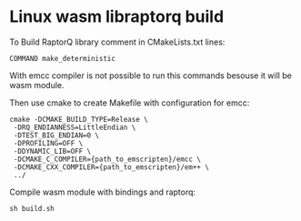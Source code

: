 # Linux wasm libraptorq build

To Build RaptorQ library comment in CMakeLists.txt lines: 
```
COMMAND make_deterministic
```
With emcc compiler is not possible to run this commands besouse it will be wasm module.

Then use cmake to create Makefile with configuration for emcc:

```
cmake -DCMAKE_BUILD_TYPE=Release \
 -DRQ_ENDIANNESS=LittleEndian \
 -DTEST_BIG_ENDIAN=0 \
 -DPROFILING=OFF \
 -DDYNAMIC_LIB=OFF \
 -DCMAKE_C_COMPILER={path_to_emscripten}/emcc \
 -DCMAKE_CXX_COMPILER={path_to_emscripten}/em++ \
 ../
```

Compile wasm module with bindings and raptorq:
```
sh build.sh
```
